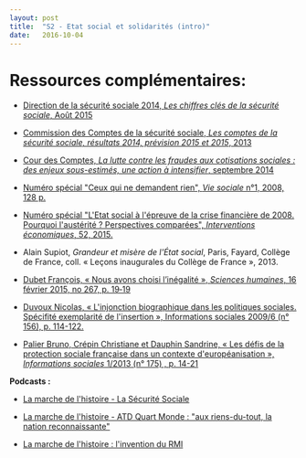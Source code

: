 ```yaml
---
layout: post
title:  "S2 - Etat social et solidarités (intro)"
date:   2016-10-04
---
```

# Ressources complémentaires:

- [Direction de la sécurité sociale 2014, *Les chiffres clés de la sécurité sociale*, Août 2015](http://www.securite-sociale.fr/IMG/pdf/chiffres_cles_2015_web.pdf)

- [Commission des Comptes de la sécurité sociale, *Les comptes de la sécurité sociale, résultats 2014, prévision 2015 et 2015*, 2013](http://www.securite-sociale.fr/Les-comptes-de-la-Securite-sociale-Resultats-2013-previsions-2014-et-2015-septembre-2014)

- [Cour des Comptes, *La lutte contre les fraudes aux cotisations sociales : des enjeux sous-estimés, une action à intensifier*, septembre 2014](https://www.ccomptes.fr/content/download/73459/1911669/version/1/file/rapport_securite_sociale_lutte_fraudes_cotisations.pdf)

- [Numéro spécial "Ceux qui ne demandent rien", *Vie sociale* n°1, 2008, 128 p.](https://www.cairn.info/revue-vie-sociale-2008-1-page-5.htm)
- [Numéro spécial "L'Etat social à l'épreuve de la crise financière de 2008. Pourquoi l'austérité ? Perspectives comparées", *Interventions économiques*, 52, 2015.](http://interventionseconomiques.revues.org/2413)
- Alain Supiot, *Grandeur et misère de l'État social*, Paris, Fayard, Collège de France, coll. « Leçons inaugurales du Collège de France », 2013.

- [Dubet François, « Nous avons choisi l’inégalité », *Sciences humaines*, 16 février 2015, no 267, p. 19‑19](https://www.cairn.info/magazine-sciences-humaines-2015-2-page-19.htm)

- [Duvoux Nicolas, « L'injonction biographique dans les politiques sociales. Spécifité exemplarité de l'insertion », Informations sociales 2009/6 (n° 156), p. 114-122.](http://www.cairn.info/revue-informations-sociales-2009-6-page-114.htm)

- [Palier Bruno, Crépin Christiane et Dauphin Sandrine, « Les défis de la protection sociale française dans un contexte d'européanisation », *Informations sociales* 1/2013 (n° 175) , p. 14-21](www.cairn.info/revue-informations-sociales-2013-1-page-14.htm)

**Podcasts :**

- [La marche de l'histoire - La Sécurité Sociale](http://www.franceinter.fr/emission-la-marche-de-lhistoire-la-securite-sociale)

- [La marche de l'histoire - ATD Quart Monde : "aux riens-du-tout, la nation reconnaissante"](http://www.franceinter.fr/emission-la-marche-de-lhistoire-atd-quart-monde-aux-riens-du-tout-la-nation-reconnaissante)

- [La marche de l'histoire : l'invention du RMI](http://www.franceinter.fr/emission-la-marche-de-l-histoire-le-temoin-du-vendredi-jean-michel-belorgey-et-linvention-du-rmi)
